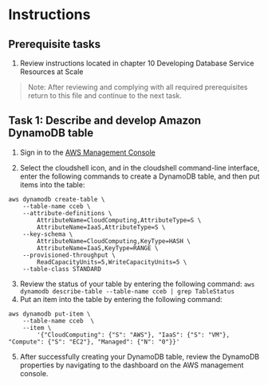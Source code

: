 # Instructions

## Prerequisite tasks

1. Review instructions located in chapter 10 Developing Database Service Resources at Scale
> Note: After reviewing and complying with all required prerequisites return to this file and continue to the next task.

## Task 1: Describe and develop Amazon DynamoDB table

1.	Sign in to the [AWS Management Console](https://console.aws.amazon.com/console/)

3.	Select the cloudshell icon, and in the cloudshell command-line interface, enter the following commands to create a DynamoDB table, and then put items into the table:
```
aws dynamodb create-table \
    --table-name cceb \
    --attribute-definitions \
        AttributeName=CloudComputing,AttributeType=S \
        AttributeName=IaaS,AttributeType=S \
    --key-schema \
        AttributeName=CloudComputing,KeyType=HASH \
        AttributeName=IaaS,KeyType=RANGE \
    --provisioned-throughput \
        ReadCapacityUnits=5,WriteCapacityUnits=5 \
    --table-class STANDARD
```
3.	Review the status of your table by entering the following command:
` aws dynamodb describe-table --table-name cceb | grep TableStatus `
4.	Put an item into the table by entering the following command:
```
aws dynamodb put-item \
    --table-name cceb  \
    --item \
        '{"CloudComputing": {"S": "AWS"}, "IaaS": {"S": "VM"}, "Compute": {"S": "EC2"}, "Managed": {"N": "0"}}'
```
5.	After successfully creating your DynamoDB table, review the DynamoDB properties by navigating to the dashboard on the AWS management console.
